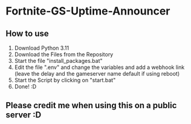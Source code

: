 # Fortnite-GS-Uptime-Announcer

 ## How to use
 1. Download Python 3.11
 2. Download the Files from the Repository
 3. Start the file "install_packages.bat"
 4. Edit the file ".env" and change the variables and add a webhook link (leave the delay and the gameserver name default if using reboot)
 5. Start the Script by clicking on "start.bat"
 6. Done! :D

## Please credit me when using this on a public server :D
